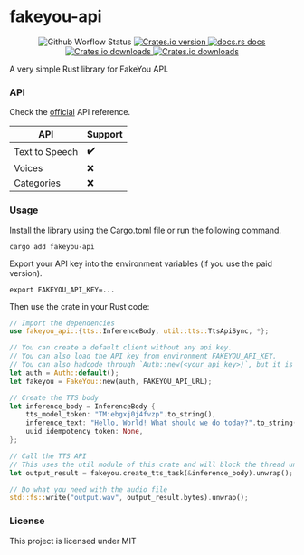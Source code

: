 [comment]: # (README.md is autogenerated from src/lib.rs by `cargo readme > README.md`)

# fakeyou-api

<div align="center">
<!-- Build -->
<img src="https://img.shields.io/github/actions/workflow/status/alexjercan/fakeyou-api/rust.yml?style=flat-square"
alt="Github Worflow Status" />
<!-- Version -->
<a href="https://crates.io/crates/fakeyou-api">
  <img src="https://img.shields.io/crates/v/fakeyou-api?style=flat-square"
  alt="Crates.io version" />
</a>
<!-- Docs -->
<a href="https://docs.rs/fakeyou-api">
  <img src="https://img.shields.io/badge/docs-latest-blue.svg?style=flat-square"
    alt="docs.rs docs" />
</a>
<!-- Downloads -->
<a href="https://crates.io/crates/fakeyou-api">
  <img src="https://img.shields.io/crates/d/fakeyou-api?style=flat-square"
    alt="Crates.io downloads" />
</a>
<!-- License -->
<a href="https://github.com/alexjercan/fakeyou-api/blob/master/LICENSE">
  <img src="https://img.shields.io/github/license/alexjercan/fakeyou-api?style=flat-square"
    alt="Crates.io downloads" />
</a>
</div>

A very simple Rust library for FakeYou API.

### API

Check the [official](https://docs.fakeyou.com/) API reference.

|API|Support|
|---|---|
|Text to Speech|✔️|
|Voices|❌|
|Categories|❌|

### Usage

Install the library using the Cargo.toml file or run the following command.

```console
cargo add fakeyou-api
```

Export your API key into the environment variables (if you use the paid version).

```console
export FAKEYOU_API_KEY=...
```

Then use the crate in your Rust code:

```rust
// Import the dependencies
use fakeyou_api::{tts::InferenceBody, util::tts::TtsApiSync, *};

// You can create a default client without any api key.
// You can also load the API key from environment FAKEYOU_API_KEY.
// You can also hadcode through `Auth::new(<your_api_key>)`, but it is not recommended.
let auth = Auth::default();
let fakeyou = FakeYou::new(auth, FAKEYOU_API_URL);

// Create the TTS body
let inference_body = InferenceBody {
    tts_model_token: "TM:ebgxj0j4fvzp".to_string(),
    inference_text: "Hello, World! What should we do today?".to_string(),
    uuid_idempotency_token: None,
};

// Call the TTS API
// This uses the util module of this crate and will block the thread until the task is done
let output_result = fakeyou.create_tts_task(&inference_body).unwrap();

// Do what you need with the audio file
std::fs::write("output.wav", output_result.bytes).unwrap();
```

### License
This project is licensed under MIT

